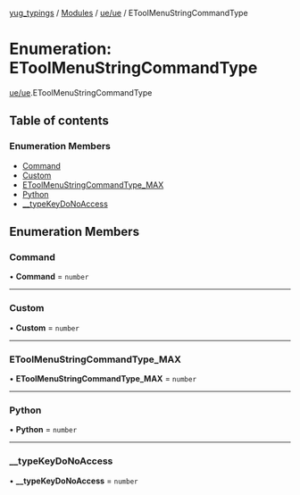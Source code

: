 [yug_typings](../README.md) / [Modules](../modules.md) / [ue/ue](../modules/ue_ue.md) / EToolMenuStringCommandType

# Enumeration: EToolMenuStringCommandType

[ue/ue](../modules/ue_ue.md).EToolMenuStringCommandType

## Table of contents

### Enumeration Members

- [Command](ue_ue.EToolMenuStringCommandType.md#command)
- [Custom](ue_ue.EToolMenuStringCommandType.md#custom)
- [EToolMenuStringCommandType\_MAX](ue_ue.EToolMenuStringCommandType.md#etoolmenustringcommandtype_max)
- [Python](ue_ue.EToolMenuStringCommandType.md#python)
- [\_\_typeKeyDoNoAccess](ue_ue.EToolMenuStringCommandType.md#__typekeydonoaccess)

## Enumeration Members

### Command

• **Command** = `number`

___

### Custom

• **Custom** = `number`

___

### EToolMenuStringCommandType\_MAX

• **EToolMenuStringCommandType\_MAX** = `number`

___

### Python

• **Python** = `number`

___

### \_\_typeKeyDoNoAccess

• **\_\_typeKeyDoNoAccess** = `number`
